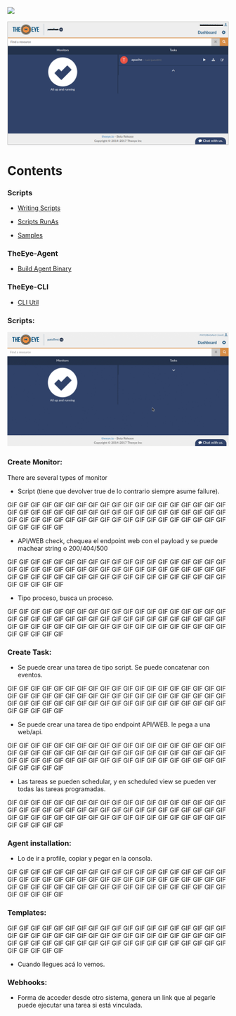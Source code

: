 
[![](https://theeye.io/landpage/images/logo.png)](https://theeye.io)

![](https://github.com/patobas/docs/blob/master/eye.png)

# Contents

### Scripts

+ [Writing Scripts](https://github.com/theeye-io-team/theeye-docs/tree/master/scripts/write.md)

+ [Scripts RunAs](https://github.com/theeye-io-team/theeye-docs/tree/master/scripts/runas.md)

+ [Samples](https://github.com/theeye-io-team/theeye-docs/tree/master/scripts)


### TheEye-Agent

+ [Build Agent Binary](https://github.com/theeye-io-team/theeye-docs/tree/master/agent/binary_build.md)



### TheEye-CLI

+ [CLI Util](https://github.com/theeye-io-team/theeye-docs/tree/master/cli)


### Scripts:

![N|Solid](https://github.com/patobas/docs/blob/master/script.gif)


### Create Monitor:
There are several types of monitor
+ Script (tiene que devolver true de lo contrario siempre asume failure).

GIF GIF GIF GIF GIF GIF GIF GIF GIF GIF GIF GIF GIF GIF GIF GIF GIF GIF GIF GIF GIF GIF GIF GIF GIF GIF GIF GIF GIF GIF GIF GIF GIF GIF GIF GIF GIF GIF GIF GIF GIF GIF GIF GIF GIF GIF GIF GIF GIF GIF GIF GIF GIF GIF GIF GIF GIF GIF GIF GIF GIF GIF 

+ API/WEB check, chequea el endpoint web con el payload y se puede machear string o 200/404/500

GIF GIF GIF GIF GIF GIF GIF GIF GIF GIF GIF GIF GIF GIF GIF GIF GIF GIF GIF GIF GIF GIF GIF GIF GIF GIF GIF GIF GIF GIF GIF GIF GIF GIF GIF GIF GIF GIF GIF GIF GIF GIF GIF GIF GIF GIF GIF GIF GIF GIF GIF GIF GIF GIF GIF GIF GIF GIF GIF GIF GIF GIF 

+ Tipo proceso, busca un proceso.

GIF GIF GIF GIF GIF GIF GIF GIF GIF GIF GIF GIF GIF GIF GIF GIF GIF GIF GIF GIF GIF GIF GIF GIF GIF GIF GIF GIF GIF GIF GIF GIF GIF GIF GIF GIF GIF GIF GIF GIF GIF GIF GIF GIF GIF GIF GIF GIF GIF GIF GIF GIF GIF GIF GIF GIF GIF GIF GIF GIF GIF GIF 

### Create Task:
+ Se puede crear una tarea de tipo script. Se puede concatenar con eventos.

GIF GIF GIF GIF GIF GIF GIF GIF GIF GIF GIF GIF GIF GIF GIF GIF GIF GIF GIF GIF GIF GIF GIF GIF GIF GIF GIF GIF GIF GIF GIF GIF GIF GIF GIF GIF GIF GIF GIF GIF GIF GIF GIF GIF GIF GIF GIF GIF GIF GIF GIF GIF GIF GIF GIF GIF GIF GIF GIF GIF GIF GIF 

+ Se puede crear una tarea de tipo endpoint API/WEB. le pega a una web/api.

GIF GIF GIF GIF GIF GIF GIF GIF GIF GIF GIF GIF GIF GIF GIF GIF GIF GIF GIF GIF GIF GIF GIF GIF GIF GIF GIF GIF GIF GIF GIF GIF GIF GIF GIF GIF GIF GIF GIF GIF GIF GIF GIF GIF GIF GIF GIF GIF GIF GIF GIF GIF GIF GIF GIF GIF GIF GIF GIF GIF GIF GIF 

+ Las tareas se pueden schedular, y en scheduled view se pueden ver todas las tareas programadas.

GIF GIF GIF GIF GIF GIF GIF GIF GIF GIF GIF GIF GIF GIF GIF GIF GIF GIF GIF GIF GIF GIF GIF GIF GIF GIF GIF GIF GIF GIF GIF GIF GIF GIF GIF GIF GIF GIF GIF GIF GIF GIF GIF GIF GIF GIF GIF GIF GIF GIF GIF GIF GIF GIF GIF GIF GIF GIF GIF GIF GIF GIF 

### Agent installation:

+ Lo de ir a profile, copiar y pegar en la consola.

GIF GIF GIF GIF GIF GIF GIF GIF GIF GIF GIF GIF GIF GIF GIF GIF GIF GIF GIF GIF GIF GIF GIF GIF GIF GIF GIF GIF GIF GIF GIF GIF GIF GIF GIF GIF GIF GIF GIF GIF GIF GIF GIF GIF GIF GIF GIF GIF GIF GIF GIF GIF GIF GIF GIF GIF GIF GIF GIF GIF GIF GIF 

### Templates:

GIF GIF GIF GIF GIF GIF GIF GIF GIF GIF GIF GIF GIF GIF GIF GIF GIF GIF GIF GIF GIF GIF GIF GIF GIF GIF GIF GIF GIF GIF GIF GIF GIF GIF GIF GIF GIF GIF GIF GIF GIF GIF GIF GIF GIF GIF GIF GIF GIF GIF GIF GIF GIF GIF GIF GIF GIF GIF GIF GIF GIF GIF 

+ Cuando llegues acá lo vemos.

### Webhooks:
+ Forma de acceder desde otro sistema, genera un link que al pegarle puede ejecutar una tarea si está vinculada.
